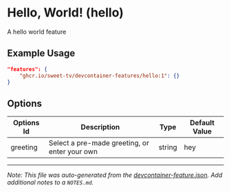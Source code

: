 
# Hello, World! (hello)

A hello world feature

## Example Usage

```json
"features": {
    "ghcr.io/sweet-tv/devcontainer-features/hello:1": {}
}
```

## Options

| Options Id | Description | Type | Default Value |
|-----|-----|-----|-----|
| greeting | Select a pre-made greeting, or enter your own | string | hey |



---

_Note: This file was auto-generated from the [devcontainer-feature.json](https://github.com/sweet-tv/devcontainer-features/blob/main/src/hello/devcontainer-feature.json).  Add additional notes to a `NOTES.md`._
